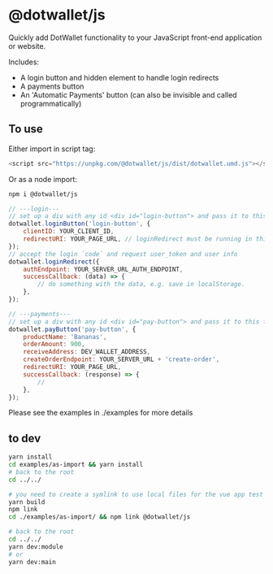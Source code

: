 # @dotwallet/js

Quickly add DotWallet functionality to your JavaScript front-end application or website.

Includes:

- A login button and hidden element to handle login redirects
- A payments button
- An 'Automatic Payments' button (can also be invisible and called programmatically)

## To use

Either import in script tag:

```js
<script src="https://unpkg.com/@dotwallet/js/dist/dotwallet.umd.js"></script>
```

Or as a node import:

```bash
npm i @dotwallet/js
```

```js
// ---login---
// set up a div with any id <div id="login-button"> and pass it to this function
dotwallet.loginButton('login-button', {
	clientID: YOUR_CLIENT_ID,
	redirectURI: YOUR_PAGE_URL, // loginRedirect must be running in this URL
});
// accept the login `code` and request user_token and user info
dotwallet.loginRedirect({
	authEndpoint: YOUR_SERVER_URL_AUTH_ENDPOINT,
	successCallback: (data) => {
		// do something with the data, e.g. save in localStorage.
	},
});

// ---payments---
// set up a div with any id <div id="pay-button"> and pass it to this function
dotwallet.payButton('pay-button', {
	productName: 'Bananas',
	orderAmount: 900,
	receiveAddress: DEV_WALLET_ADDRESS,
	createOrderEndpoint: YOUR_SERVER_URL + 'create-order',
	redirectURI: YOUR_PAGE_URL,
	successCallback: (response) => {
		//
	},
});
```

Please see the examples in ./examples for more details

## to dev

```bash
yarn install
cd examples/as-import && yarn install
# back to the root
cd ../../

# you need to create a symlink to use local files for the vue app test
yarn build
npm link
cd ./examples/as-import/ && npm link @dotwallet/js

# back to the root
cd ../../
yarn dev:module
# or
yarn dev:main
```
